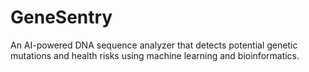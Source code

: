 # GeneSentry
An AI-powered DNA sequence analyzer that detects potential genetic mutations and health risks using machine learning and bioinformatics.
